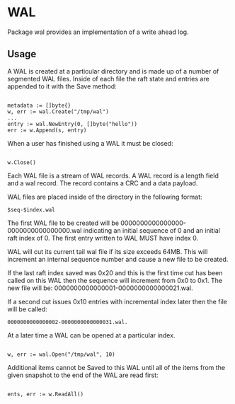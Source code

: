 # WAL

Package wal provides an implementation of a write ahead log.

## Usage

A WAL is created at a particular directory and is made up of a number of
segmented WAL files. Inside of each file the raft state and entries are appended
to it with the Save method:

```

metadata := []byte{}
w, err := wal.Create("/tmp/wal")
...
entry := wal.NewEntry(0, []byte("hello"))
err := w.Append(s, entry)

```

When a user has finished using a WAL it must be closed:

```

w.Close()

```

Each WAL file is a stream of WAL records. A WAL record is a length field and a wal record.
The record contains a CRC and a data payload.

WAL files are placed inside of the directory in the following format:

    $seq-$index.wal

The first WAL file to be created will be 0000000000000000-0000000000000000.wal
indicating an initial sequence of 0 and an initial raft index of 0. The first
entry written to WAL MUST have index 0.

WAL will cut its current tail wal file if its size exceeds 64MB. This will increment an internal
sequence number and cause a new file to be created.

If the last raft index saved
was 0x20 and this is the first time cut has been called on this WAL then the sequence will
increment from 0x0 to 0x1. The new file will be: 0000000000000001-0000000000000021.wal.

If a second cut issues 0x10 entries with incremental index later then the file will be called:

    0000000000000002-0000000000000031.wal.


At a later time a WAL can be opened at a particular index.

```

w, err := wal.Open("/tmp/wal", 10)

```

Additional items cannot be Saved to this WAL until all of the items from the given
snapshot to the end of the WAL are read first:

```

ents, err := w.ReadAll()

```


